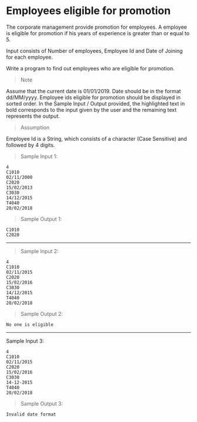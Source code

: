 # Employees eligible for promotion

The corporate management provide promotion for employees. A employee is eligible for promotion if his years of experience is greater than or equal to 5. 

Input consists of Number of employees, Employee Id and Date of Joining for each employee.

Write a program to find out employees who are eligible for promotion.

> Note

Assume that the current date is 01/01/2019.
Date should be in the format dd/MM/yyyy.
Employee ids eligible for promotion should be displayed in sorted order.
In the Sample Input / Output provided, the highlighted text in bold corresponds to the input given by the user and the remaining text represents the output.

> Assumption

Employee Id is a String, which consists of a character (Case Sensitive) and followed by 4 digits.

> Sample Input 1:

    4
    C1010
    02/11/2000
    C2020
    15/02/2013
    C3030
    14/12/2015
    T4040
    20/02/2018

> Sample Output 1:

    C1010
    C2020

---

> Sample Input 2:

    4
    C1010
    02/11/2015
    C2020
    15/02/2016
    C3030
    14/12/2015
    T4040
    20/02/2018

> Sample Output 2:

    No one is eligible

---

Sample Input 3:

    4
    C1010
    02/11/2015
    C2020
    15/02/2016
    C3030
    14-12-2015
    T4040
    20/02/2018

> Sample Output 3:

    Invalid date format